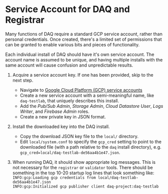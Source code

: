 # Service Account for DAQ and Registrar

Many functions of DAQ require a standard GCP service account, rather than personal credentials.
Once created, there's a limited set of permissions that can be granted to enable various bits
and pieces of functionality.

Each individual install of DAQ should have it's own service account. The account name is
assumed to be unique, and having multiple installs with the same account will cause confusion
and unpredictable results.

1. Acquire a service account key. If one has been provided, skip to the next step.
   * Navigate to [Google Cloud Platform (GCP) service accounts](https://console.cloud.google.com/iam-admin/serviceaccounts)
   * Create a new service account with a semi-meaningful name, like `daq-testlab`, that uniquely
   describes this install.
   * Add the _Pub/Sub Admin_, _Storage Admin_, _Cloud Datastore User_, _Logs Writer_,
   and _Firebase Admin_ roles.
   * Create a new private key in JSON format.

2. Install the downloaded key into the DAQ install.
   * Copy the download JSON key file to the `local/` directory.
   * Edit `local/system.conf` to specify the `gcp_cred` setting to point to the downloaded file
     (with a path relative to the `daq` install directory), e.g.
     `gcp_cred=local/daq-testlab-de56aa4b1e47.json`.

4. When running DAQ, it should show appropriate log messages. This is not necessary for the `registrar` or `validator` tools.
There should be something in the top 10-20 startup log lines that look something like:
     <br>`INFO:gcp:Loading gcp credentials from local/daq-testlab-de56aa4b1e47.json`
     <br>`INFO:gcp:Initialized gcp publisher client daq-project:daq-testlab`
